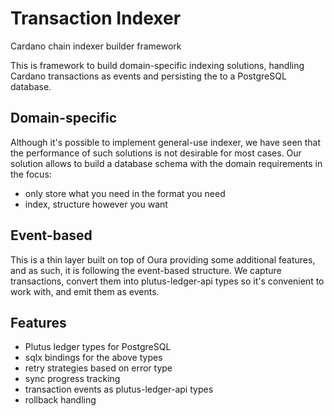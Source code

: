 # Transaction Indexer

Cardano chain indexer builder framework

This is framework to build domain-specific indexing solutions, handling
Cardano transactions as events and persisting the to a PostgreSQL database.

## Domain-specific

Although it's possible to implement general-use indexer, we have seen that
the performance of such solutions is not desirable for most cases. Our solution
allows to build a database schema with the domain requirements in the focus:

- only store what you need in the format you need
- index, structure however you want

## Event-based

This is a thin layer built on top of Oura providing some additional features,
and as such, it is following the event-based structure. We capture transactions,
convert them into plutus-ledger-api types so it's convenient to work with,
and emit them as events.

## Features

- Plutus ledger types for PostgreSQL
- sqlx bindings for the above types
- retry strategies based on error type
- sync progress tracking
- transaction events as plutus-ledger-api types
- rollback handling
